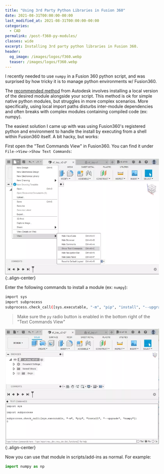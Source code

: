 ```yaml
---
title: "Using 3rd Party Python Libraries in Fusion 360"
date: 2021-08-31T00:00:00-00:00
last_modified_at: 2021-08-31T00:00:00-00:00
categories:
  - CAD
permalink: /post-f360-py-modules/
classes: wide
excerpt: Installing 3rd party python libraries in Fusion 360.
header:
  og_image: /images/logos/f360.webp
  teaser: /images/logos/f360.webp
---
```


I recently needed to use `numpy` in a Fusion 360 python script, and was surprised by how tricky it is to manage python environments w/ Fusion360. 

The [recommended method](https://help.autodesk.com/view/fusion360/ENU/?guid=GUID-743C88FB-CA3F-44B0-B0B9-FCC378D0D782#Additional%20Python%20Modules) from Autodesk involves installing a local version of the desired module alongside your script. This method is ok for simple native python modules, but struggles in more complex scenarios. More specifically, using local import paths disturbs inter-module dependencies and often breaks with complex modules containing compiled code (ex: numpy). 

The easiest solution I came up with was using Fusion360's registered python and environment to handle the install by executing from a shell within Fusion360 itself. A bit hacky, but works:

First open the "Text Commands View" in Fusion360. You can find it under `File->View->Show Text Commands`:

![placeholder](/images/f360-py-modules/0.webp){:.align-center}

Enter the following commands to install a module (ex: `numpy`):

```bash
import sys
import subprocess
subprocess.check_call([sys.executable, "-m", "pip", "install", "--upgrade", "numpy"])
```

> Make sure the `py` radio button is enabled in the bottom right of the "Text Commands View"

![placeholder](/images/f360-py-modules/1.webp){:.align-center}

Now you can use that module in scripts/add-ins as normal. For example:

```py
import numpy as np
```
